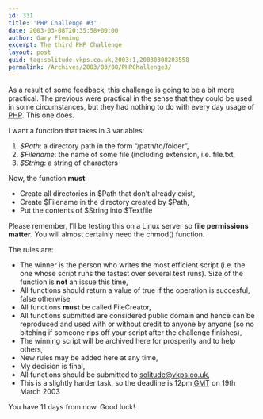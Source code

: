 ```yaml
---
id: 331
title: 'PHP Challenge #3'
date: 2003-03-08T20:35:58+00:00
author: Gary Fleming
excerpt: The third PHP Challenge
layout: post
guid: tag:solitude.vkps.co.uk,2003:1,20030308203558
permalink: /Archives/2003/03/08/PHPChallenge3/
---
```

As a result of some feedback, this challenge is going to be a bit more practical. The previous were practical in the sense that they could be used in some circumstances, but they had nothing to do with every day usage of <acronym title="PHP: Hypertext Preprocessor">PHP</acronym>. This one does.

I want a function that takes in 3 variables:

  1. _$Path_: a directory path in the form &#8220;/path/to/folder&#8221;,
  2. _$Filename_: the name of some file (including extension, i.e. file.txt,
  3. _$String_: a string of characters

Now, the function **must**:

  * Create all directories in $Path that don&#8217;t already exist,
  * Create $Filename in the directory created by $Path,
  * Put the contents of $String into $Textfile

Please remember, I&#8217;ll be testing this on a Linux server so **file permissions matter**. You will almost certainly need the chmod() function.

The rules are:

  * The winner is the person who writes the most efficient script (i.e. the one whose script runs the fastest over several test runs). Size of the function is **not** an issue this time,
  * All functions should return a value of true if the operation is succesful, false otherwise,
  * All functions **must** be called FileCreator,
  * All functions submitted are considered public domain and hence can be reproduced and used with or without credit to anyone by anyone (so no bitching if someone rips off your script after the challenge finishes),
  * The winning script will be archived here for prosperity and to help others,
  * New rules may be added here at any time,
  * My decision is final,
  * All functions should be submitted to <solitude@vkps.co.uk>,
  * This is a slightly harder task, so the deadline is 12pm <acronym title="Greenwich Mean Time">GMT</acronym> on 19th March 2003

You have 11 days from now. Good luck!